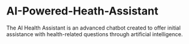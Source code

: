# AI-Powered-Heath-Assistant
The AI Health Assistant is an advanced chatbot created to offer initial assistance with health-related questions through artificial intelligence.
